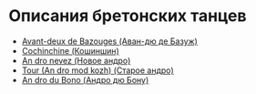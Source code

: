 Описания бретонских танцев
==========================

- [Avant-deux de Bazouges (Аван-дю де Базуж)](avant-deux-de-bazouges.md)
- [Cochinchine (Кошиншин)](cochinchine.md)
- [An dro nevez (Новое андро)](an-dro-nevez.md)
- [Tour (An dro mod kozh) (Старое андро)](tour-an-dro-mod-kozh.md)
- [An dro du Bono (Андро дю Бону)](an-dro-du-bono.md)
